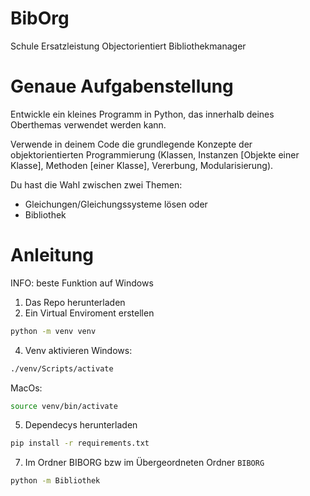 # BibOrg
Schule Ersatzleistung Objectorientiert Bibliothekmanager


# Genaue Aufgabenstellung
    
Entwickle ein kleines Programm in Python, das innerhalb deines Oberthemas verwendet werden kann.

Verwende in deinem Code die grundlegende Konzepte der objektorientierten Programmierung (Klassen, Instanzen [Objekte einer Klasse], Methoden [einer Klasse], Vererbung, Modularisierung).

Du hast die Wahl zwischen zwei Themen:
- Gleichungen/Gleichungssysteme lösen
oder
- Bibliothek

# Anleitung
INFO: beste Funktion auf Windows
1. Das Repo herunterladen
2. Ein Virtual Enviroment erstellen

```bash
python -m venv venv
```

4. Venv  aktivieren
Windows:

```bash
./venv/Scripts/activate
```

MacOs:

```bash
source venv/bin/activate
```

5. Dependecys herunterladen

```bash
pip install -r requirements.txt
```

7. Im Ordner BIBORG bzw im Übergeordneten Ordner `BIBORG`
```bash
python -m Bibliothek
```
